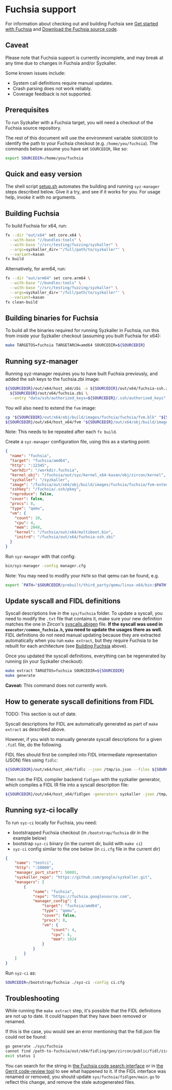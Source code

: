 # Fuchsia support

For information about checking out and building Fuchsia see [Get started with
Fuchsia](https://fuchsia.dev/fuchsia-src/get-started) and [Download the Fuchsia
source code](https://fuchsia.dev/fuchsia-src/get-started/get_fuchsia_source).

## Caveat

Please note that Fuchsia support is currently incomplete, and may break at any
time due to changes in Fuchsia and/or Syzkaller.

Some known issues include:

* System call definitions require manual updates.
* Crash parsing does not work reliably.
* Coverage feedback is not supported.

## Prerequisites

To run Syzkaller with a Fuchsia target, you will need a checkout of the Fuchsia
source repository.

The rest of this document will use the environment variable `SOURCEDIR` to
identify the path to your Fuchsia checkout (e.g. `/home/you/fuchsia`). The
commands below assume you have set `SOURCEDIR`, like so:

```bash
export SOURCEDIR=/home/you/fuchsia
```

## Quick and easy version

The shell script [setup.sh](setup.sh) automates the building and running
`syz-manager` steps described below. Give it a try, and see if it works for you.
For usage help, invoke it with no arguments.

## Building Fuchsia

To build Fuchsia for x64, run:

```bash
fx --dir "out/x64" set core.x64 \
  --with-base "//bundles:tools" \
  --with-base "//src/testing/fuzzing/syzkaller" \
  --args=syzkaller_dir='"/full/path/to/syzkaller"' \
  --variant=kasan
fx build
```

Alternatively, for arm64, run:

```bash
fx --dir "out/arm64" set core.arm64 \
  --with-base "//bundles:tools" \
  --with-base "//src/testing/fuzzing/syzkaller" \
  --args=syzkaller_dir='"/full/path/to/syzkaller"' \
  --variant=kasan
fx clean-build
```

## Building binaries for Fuchsia

To build all the binaries required for running Syzkaller in Fuchsia, run this
from inside your Syzkaller checkout (assuming you built Fuchsia for x64):

```bash
make TARGETOS=fuchsia TARGETARCH=amd64 SOURCEDIR=${SOURCEDIR}
```

## Running syz-manager

Running syz-manager requires you to have built Fuchsia previously, and added the
ssh keys to the fuchsia.zbi image:

```bash
${SOURCEDIR}/out/x64/host_x64/zbi -o ${SOURCEDIR}/out/x64/fuchsia-ssh.zbi \
  ${SOURCEDIR}/out/x64/fuchsia.zbi \
  --entry "data/ssh/authorized_keys=${SOURCEDIR}/.ssh/authorized_keys"
```

You will also need to extend the `fvm` image:

```bash
cp "${SOURCEDIR}/out/x64/obj/build/images/fuchsia/fuchsia/fvm.blk" "${SOURCEDIR}/out/x64/obj/build/images/fuchsia/fuchsia/fvm-extended.blk"
${SOURCEDIR}/out/x64/host_x64/fvm "${SOURCEDIR}/out/x64/obj/build/images/fuchsia/fuchsia/fvm-extended.blk" extend --length 3G
```

Note: This needs to be repeated after each `fx build`.

Create a `syz-manager` configuration file, using this as a starting point:

```json
{
  "name": "fuchsia",
  "target": "fuchsia/amd64",
  "http": ":12345",
  "workdir": "/workdir.fuchsia",
  "kernel_obj": "/fuchsia/out/syz/kernel_x64-kasan/obj/zircon/kernel",
  "syzkaller": "/syzkaller",
  "image": "/fuchsia/out/x64/obj/build/images/fuchsia/fuchsia/fvm-extended.blk",
  "sshkey": "/fuchsia/.ssh/pkey",
  "reproduce": false,
  "cover": false,
  "procs": 8,
  "type": "qemu",
  "vm": {
    "count": 10,
    "cpu": 4,
    "mem": 2048,
    "kernel": "/fuchsia/out/x64/multiboot.bin",
    "initrd": "/fuchsia/out/x64/fuchsia-ssh.zbi"
  }
}
```

Run `syz-manager` with that config:

```bash
bin/syz-manager -config manager.cfg
```

Note: You may need to modify your `PATH` so that qemu can be found, e.g.

```bash
export `PATH="$SOURCEDIR/prebuilt/third_party/qemu/linux-x64/bin:$PATH"`
```

## Update syscall and FIDL definitions

Syscall descriptions live in the `sys/fuchsia` folder. To update a syscall, you
need to modify the `.txt` file that contains it, make sure your new definition
matches the one in Zircon's
[syscalls.abigen](https://fuchsia.googlesource.com/fuchsia/+/master/zircon/system/public/zircon/syscalls.abigen)
file. **If the syscall was used in `executor/common_fuchsia.h`, you need to
update the usages there as well.** FIDL definitions do not need manual updating
because they are extracted automatically when you run `make extract`, but they
require Fuchsia to be rebuilt for each architecture (see [Building
Fuchsia](#building-fuchsia) above).

Once you updated the syscall definitions, everything can be regenerated by
running (in your Syzkaller checkout):

```bash
make extract TARGETOS=fuchsia SOURCEDIR=${SOURCEDIR}
make generate
```

**Caveat:** This command does not currently work.

## How to generate syscall definitions from FIDL

TODO: This section is out of date.

Syscall descriptions for FIDL are automatically generated as part of `make
extract` as described above.

However, if you wish to manually generate syscall descriptions for a given
`.fidl` file, do the following.

FIDL files should first be compiled into FIDL intermediate representation (JSON)
files using `fidlc`:

```bash
${SOURCEDIR}/out/x64/host_x64/fidlc --json /tmp/io.json --files ${SOURCEDIR}/zircon/system/fidl/fuchsia-io/io.fidl
```

Then run the FIDL compiler backend `fidlgen` with the syzkaller generator, which
compiles a FIDL IR file into a syscall description file:

```bash
${SOURCEDIR}/out/x64/host_x64/fidlgen -generators syzkaller -json /tmp/io.json -output-base fidl_io -include-base fidl_io
```

## Running syz-ci locally

To run `syz-ci` locally for Fuchsia, you need:

- bootstrapped Fuchsia checkout (in `/bootstrap/fuchsia` dir in the example below)
- bootstrap `syz-ci` binary (in the current dir, build with `make ci`)
- `syz-ci` config similar to the one below (in `ci.cfg` file in the current dir)

```json
{
	"name": "testci",
	"http": ":50000",
	"manager_port_start": 50001,
	"syzkaller_repo": "https://github.com/google/syzkaller.git",
	"managers": [
		{
			"name": "fuchsia",
			"repo": "https://fuchsia.googlesource.com",
			"manager_config": {
				"target": "fuchsia/amd64",
				"type": "qemu",
				"cover": false,
				"procs": 8,
				"vm": {
					"count": 4,
					"cpu": 4,
					"mem": 1024
				}
			}
		}
	]
}
```

Run `syz-ci` as:

```bash
SOURCEDIR=/bootstrap/fuchsia ./syz-ci -config ci.cfg
```

## Troubleshooting

While running the `make extract` step, it's possible that the FIDL definitions
are not up to date. It could happen that they have been removed or renamed.

If this is the case, you would see an error mentioning that the fidl.json file
could not be found:

```bash
go generate ./sys/fuchsia
cannot find /path-to-fuchsia/out/x64/fidling/gen/zircon/public/fidl/zircon-ethernet/zircon-ethernet.fidl.json
exit status 1
```

You can search for the string in [the Fuchsia code search
interface](https://cs.opensource.google/fuchsia/fuchsia/+/main:) or in [the
Gerrit code-review tool](https://fuchsia-review.googlesource.com/) to see what
happened to it. If the FIDL interface was renamed or removed, you should update
`sys/fuchsia/fidlgen/main.go` to reflect this change, and remove the stale
autogenerated files.
